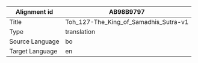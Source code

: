 |Alignment id | AB98B9797
| --- | --- 
|Title | Toh_127-The_King_of_Samadhis_Sutra-v1 
|Type | translation
|Source Language | bo
|Target Language | en